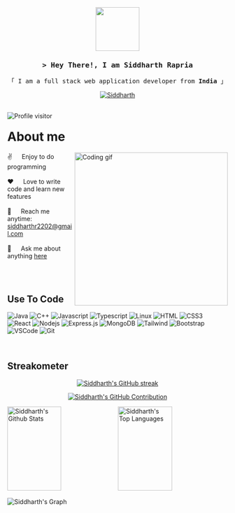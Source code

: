 
<!--
<h2 align="center">
  Welcome to Siddharth's World!
  <img src="https://media.giphy.com/media/hvRJCLFzcasrR4ia7z/giphy.gif" width="28">
</h2>
-->

<!--
<p align="center">
  <a href="https://github.com/thesiddharthrapria"><img src="https://readme-typing-svg.herokuapp.com/?lines=Self%20Taught%20Programmer;Front%20End%20Developer;1.5%2B%20years%20of%20coding%20experience;Always%20learning%20new%20things&center=true&width=380&height=45"></a>
</p>
 -->


<div id="header" align="center">
  <img src="https://media.giphy.com/media/M9gbBd9nbDrOTu1Mqx/giphy.gif" width="100"/>
</div>
<!-- Intro  -->
<h3 align="center">
        <samp>&gt; Hey There!, I am
                <b>Siddharth Rapria</b>
        </samp>
</h3>

<p align="center"> 
  <samp>
<!--     <a href="https://www.google.com/search?q=Siddharth+Rapria">「 Google Me 」</a> -->
    「 I am a full stack web application developer from <b>India</b> 」
    <br>
  </samp>
</p>

<p align="center">
<!--  <a href="https://siddharthrapria.com" target="blank">
  <img src="https://img.shields.io/badge/Website-DC143C?style=for-the-badge&logo=medium&logoColor=white" alt="Siddharth" />
 </a> -->
 <a href="https://linkedin.com/in/siddharth-rapria-3b0295200" target="_blank">
  <img src="https://img.shields.io/badge/LinkedIn-0077B5?style=for-the-badge&logo=linkedin&logoColor=white" alt="Siddharth"/>
 </a>
<!--  <a href="https://instagram.com/thesiddharthrapria" target="_blank">
  <img src="https://img.shields.io/badge/Instagram-fe4164?style=for-the-badge&logo=instagram&logoColor=white" alt="Siddharth" />
 </a>  -->
<!--  <a href="https://www.facebook.com/siddharth1rapria" target="_blank">
  <img src="https://img.shields.io/badge/Facebook-20BEFF?&style=for-the-badge&logo=facebook&logoColor=white" alt="Siddharth"  />
  </a>  -->
</p>
<br />
<a href="https://komarev.com/ghpvc/?username=thesiddharthrapria">
  <img align="left" src="https://komarev.com/ghpvc/?username=thesiddharthrapria&label=Visitors&color=0e75b6&style=flat" alt="Profile visitor" />
</a>

<!-- About Section -->
 # About me
 
<p>
 <img align="right" width="350" src="https://www.assignmentexpert.com/blog/wp-content/uploads/2020/12/self-learning-programming.jpg" alt="Coding gif" />
  
 ✌️ &emsp; Enjoy to do programming <br/><br/>
 ❤️ &emsp; Love to write code and learn new features<br/><br/>
 📧 &emsp; Reach me anytime: siddharthr2202@gmail.com<br/><br/>
 💬 &emsp; Ask me about anything [here](https://github.com/thesiddharthrapria/thesiddharthrapria/issues)

</p>

<br/>
<br/>

## Use To Code

![Java](https://img.shields.io/badge/java-%23ED8B00.svg?logo=java&logoColor=white)
![C++](https://img.shields.io/badge/C%2B%2B-00599C?style=for-the-badge&logo=c%2B%2B&logoColor=white)
![Javascript](https://img.shields.io/badge/Javascript-F0DB4F?style=for-the-badge&labelColor=black&logo=javascript&logoColor=F0DB4F)
![Typescript](https://img.shields.io/badge/Typescript-007acc?style=for-the-badge&labelColor=black&logo=typescript&logoColor=007acc)
![Linux](https://img.shields.io/badge/Linux-FCC624?style=for-the-badge&logo=linux&logoColor=black)
![HTML](https://img.shields.io/badge/HTML5-E34F26?style=for-the-badge&logo=html5&logoColor=white)
![CSS3](https://img.shields.io/badge/CSS3-1572B6?style=for-the-badge&logo=css3&logoColor=white)
![React](https://img.shields.io/badge/-React-61DBFB?style=for-the-badge&labelColor=black&logo=react&logoColor=61DBFB)
![Nodejs](https://img.shields.io/badge/Nodejs-3C873A?style=for-the-badge&labelColor=black&logo=node.js&logoColor=3C873A)
![Express.js](https://img.shields.io/badge/Express.js-000000?style=for-the-badge&logo=express&logoColor=white)
![MongoDB](https://img.shields.io/badge/MongoDB-4EA94B?style=for-the-badge&logo=mongodb&logoColor=white)
![Tailwind](https://img.shields.io/badge/Tailwind_CSS-092749?style=for-the-badge&logo=tailwindcss&logoColor=06B6D4&labelColor=000000)
![Bootstrap](https://img.shields.io/badge/Bootstrap-563D7C?style=for-the-badge&logo=bootstrap&logoColor=white)
![VSCode](https://img.shields.io/badge/Visual_Studio-0078d7?style=for-the-badge&logo=visual%20studio&logoColor=white)
![Git](https://img.shields.io/badge/Git-F05032?style=for-the-badge&logo=git&logoColor=white)

<br/>

## Streakometer

<p align="center">
  <a href="https://github.com/thesiddharthrapria">
    <img src="https://github-readme-streak-stats.herokuapp.com/?user=thesiddharthrapria&theme=radical&border=7F3FBF&background=0D1117" alt="Siddharth's GitHub streak"/>
  </a>
</p>

<p align="center">
  <a href="https://github.com/thesiddharthrapria">
    <img src="https://github-profile-summary-cards.vercel.app/api/cards/profile-details?username=thesiddharthrapria&theme=radical" alt="Siddharth's GitHub Contribution"/>
  </a>
</p>

<a> 
    <a href="https://github.com/thesiddharthrapria"><img alt="Siddharth's Github Stats" src="https://denvercoder1-github-readme-stats.vercel.app/api?username=thesiddharthrapria&show_icons=true&count_private=true&theme=react&border_color=7F3FBF&bg_color=0D1117&title_color=F85D7F&icon_color=F8D866" height="192px" width="49.5%"/></a>
  <a href="https://github.com/thesiddharthrapria"><img alt="Siddharth's Top Languages" src="https://denvercoder1-github-readme-stats.vercel.app/api/top-langs/?username=thesiddharthrapria&langs_count=8&layout=compact&theme=react&border_color=7F3FBF&bg_color=0D1117&title_color=F85D7F&icon_color=F8D866" height="192px" width="49.5%"/></a>
  <br/>
</a>


![Siddharth's Graph](https://github-readme-activity-graph.vercel.app/graph?username=thesiddharthrapria&custom_title=Al%20Siam's%20GitHub%20Activity%20Graph&bg_color=0D1117&color=7F3FBF&line=7F3FBF&point=7F3FBF&area_color=FFFFFF&title_color=FFFFFF&area=true)

